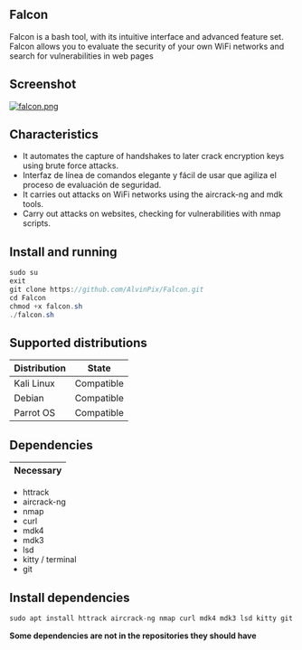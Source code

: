 ## Falcon

Falcon is a bash tool, with its intuitive interface and advanced feature set. Falcon allows you to evaluate the security of your own WiFi networks and search for vulnerabilities in web pages

## Screenshot

[![falcon.png](https://i.postimg.cc/0j6vLW2N/falcon.png)](https://postimg.cc/hQqNm0mF)

## Characteristics

- It automates the capture of handshakes to later crack encryption keys using brute force attacks.
- Interfaz de línea de comandos elegante y fácil de usar que agiliza el proceso de evaluación de seguridad.
- It carries out attacks on WiFi networks using the aircrack-ng and mdk tools.
- Carry out attacks on websites, checking for vulnerabilities with nmap scripts.

## Install and running

```java
sudo su
exit
git clone https://github.com/AlvinPix/Falcon.git
cd Falcon
chmod +x falcon.sh
./falcon.sh
```

## Supported distributions

| Distribution |   State       |
|--------------|---------------| 
| Kali Linux   | Compatible    |
| Debian       | Compatible    |
| Parrot OS    | Compatible    |

## Dependencies

| Necessary |
|-----------|

- httrack
- aircrack-ng
- nmap
- curl
- mdk4
- mdk3
- lsd
- kitty / terminal
- git

## Install dependencies

```java
sudo apt install httrack aircrack-ng nmap curl mdk4 mdk3 lsd kitty git
```
**Some dependencies are not in the repositories they should have**
